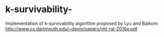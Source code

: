 # k-survivability-
Implementation of k-survivability algorithm proposed by Lyu and Balkom: http://www.cs.dartmouth.edu/~devin/papers/yhl-ral-2016a.pdf
